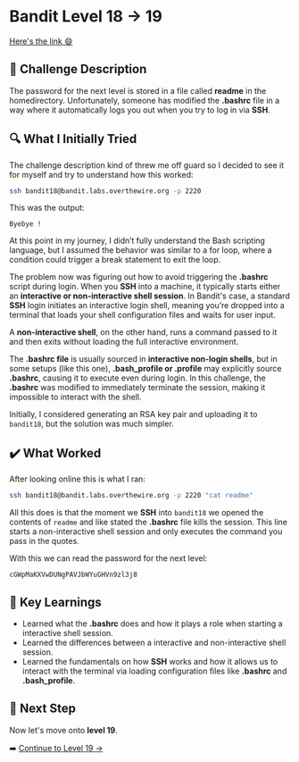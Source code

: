 # Bandit Level 18 → 19
[Here's the link 😄](https://overthewire.org/wargames/bandit/bandit19.html)
## 📝 **Challenge Description**  
The password for the next level is stored in a file called **readme** in the homedirectory. Unfortunately, someone has modified the **.bashrc** file in a way where it automatically logs you out when you try to log in via **SSH**. 



## 🔍 **What I Initially Tried**  
The challenge description kind of threw me off guard so I decided to see it for myself and try to understand how this worked:
```bash
ssh bandit18@bandit.labs.overthewire.org -p 2220
```

This was the output:
```
Byebye !
```

At this point in my journey, I didn’t fully understand the Bash scripting language, but I assumed the behavior was similar to a for loop, where a condition could trigger a break statement to exit the loop.

The problem now was figuring out how to avoid triggering the **.bashrc** script during login. When you **SSH** into a machine, it typically starts either an **interactive or non-interactive shell session**. In Bandit's case, a standard **SSH** login initiates an interactive login shell, meaning you’re dropped into a terminal that loads your shell configuration files and waits for user input.

A **non-interactive shell**, on the other hand, runs a command passed to it and then exits without loading the full interactive environment.

The **.bashrc file** is usually sourced in **interactive non-login shells**, but in some setups (like this one), **.bash_profile or .profile** may explicitly source **.bashrc**, causing it to execute even during login. In this challenge, the **.bashrc** was modified to immediately terminate the session, making it impossible to interact with the shell.

Initially, I considered generating an RSA key pair and uploading it to `bandit18`, but the solution was much simpler.

## ✔️ What Worked
After looking online this is what I ran:
```bash
ssh bandit18@bandit.labs.overthewire.org -p 2220 "cat readme"
```
All this does is that the moment we **SSH** into `bandit18` we opened the contents of `readme` and like stated the **.bashrc** file kills the session. This line starts a non-interactive shell session and only executes the command you pass in the quotes. 

With this we can read the password for the next level:
```
cGWpMaKXVwDUNgPAVJbWYuGHVn9zl3j8
```



## 🧠 Key Learnings
- Learned what the **.bashrc** does and how it plays a role when starting a interactive shell session.
- Learned the differences between a interactive and non-interactive shell session.
- Learned the fundamentals on how **SSH** works and how it allows us to interact with the terminal via loading configuration files like **.bashrc** and **.bash_profile**.


## 🔐 Next Step
Now let's move onto **level 19**. 

➡️ [Continue to Level 19 →](https://github.com/aminuzz/Bandit-CTF-Journey/blob/main/level%2019.md)

